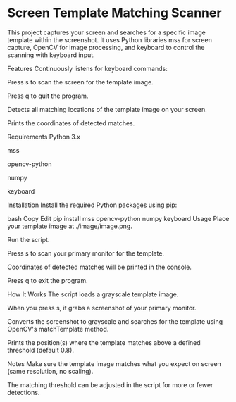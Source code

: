 # Screen Template Matching Scanner
This project captures your screen and searches for a specific image template within the screenshot. It uses Python libraries mss for screen capture, OpenCV for image processing, and keyboard to control the scanning with keyboard input.

Features
Continuously listens for keyboard commands:

Press s to scan the screen for the template image.

Press q to quit the program.

Detects all matching locations of the template image on your screen.

Prints the coordinates of detected matches.

Requirements
Python 3.x

mss

opencv-python

numpy

keyboard

Installation
Install the required Python packages using pip:

bash
Copy
Edit
pip install mss opencv-python numpy keyboard
Usage
Place your template image at ./image/image.png.

Run the script.

Press s to scan your primary monitor for the template.

Coordinates of detected matches will be printed in the console.

Press q to exit the program.

How It Works
The script loads a grayscale template image.

When you press s, it grabs a screenshot of your primary monitor.

Converts the screenshot to grayscale and searches for the template using OpenCV's matchTemplate method.

Prints the position(s) where the template matches above a defined threshold (default 0.8).

Notes
Make sure the template image matches what you expect on screen (same resolution, no scaling).

The matching threshold can be adjusted in the script for more or fewer detections.

